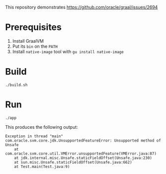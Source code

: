 This repository demonstrates https://github.com/oracle/graal/issues/2694

# Prerequisites

1. Install GraalVM
2. Put its `bin` on the `PATH`
3. Install `native-image` tool with `gu install native-image`

# Build

`./build.sh`

# Run

`./app`

This produces the following output:

```
Exception in thread "main" com.oracle.svm.core.jdk.UnsupportedFeatureError: Unsupported method of Unsafe
	at com.oracle.svm.core.util.VMError.unsupportedFeature(VMError.java:87)
	at jdk.internal.misc.Unsafe.staticFieldOffset(Unsafe.java:230)
	at sun.misc.Unsafe.staticFieldOffset(Unsafe.java:662)
	at Test.main(Test.java:9)
```
